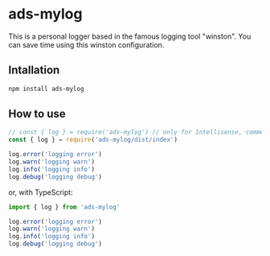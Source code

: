 # ads-mylog

This is a personal logger based in the famous logging tool "winston". You can save time using this winston configuration.

## Intallation

```bash
npm install ads-mylog
```

## How to use

```js
// const { log } = require('ads-mylog') // only for Intellisense, comment before execute
const { log } = require('ads-mylog/dist/index')

log.error('logging error')
log.warn('logging warn')
log.info('logging info')
log.debug('logging debug')
```

or, with TypeScript:

```ts
import { log } from 'ads-mylog'

log.error('logging error')
log.warn('logging warn')
log.info('logging info')
log.debug('logging debug')
```
